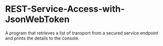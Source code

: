 # REST-Service-Access-with-JsonWebToken
A program that retrieves a list of transport from a secured service endpoint and prints the details to the console.
